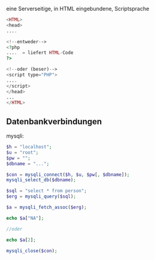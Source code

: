 eine Serverseitige, in HTML eingebundene, Scriptsprache

~~~php
<HTML>
<head>
....

<!--entweder-->
<?php
....  = liefert HTML-Code
?>

<!--oder (beser)-->
<script type="PHP">
....
</script>
</head>
...
</HTML>
~~~

## Datenbankverbindungen

mysqli:
~~~php
$h = "localhost";
$u = "root";
$pw = "";
$dbname = "...";

$con = mysqli_connect($h, $u, $pw[, $dbname]);
mysqli_select_db($dbname);

$sql = "select * from person";
$erg = mysqli_query($sql);

$a = mysqli_fetch_assoc($erg);

echo $a["NA"];

//oder

echo $a[2];

mysqli_close($con);
~~~